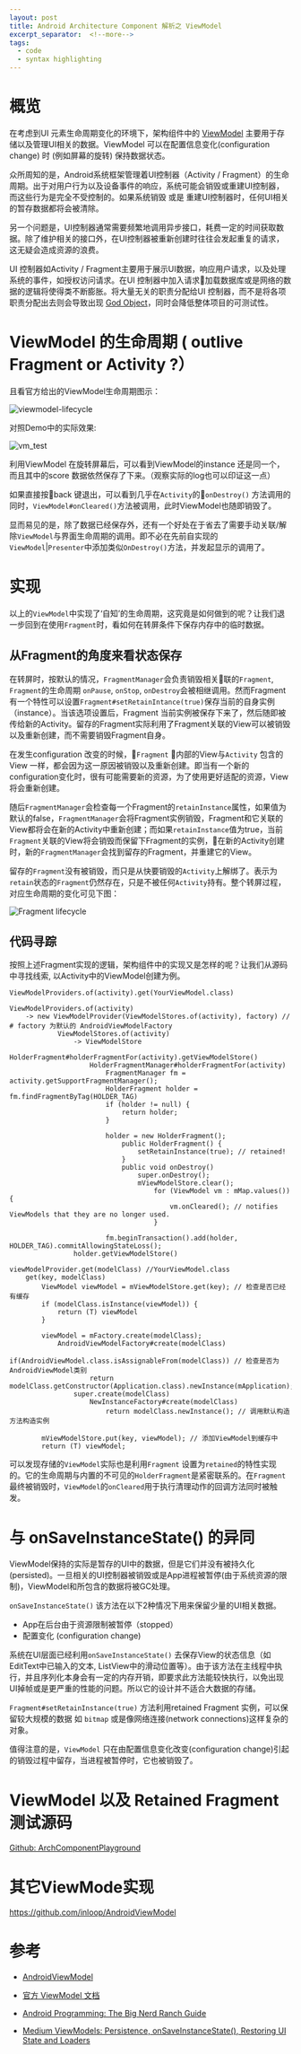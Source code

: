 ```yaml
---
layout: post
title: Android Architecture Component 解析之 ViewModel
excerpt_separator:  <!--more-->
tags:
  - code
  - syntax highlighting
---
```


# 概览
在考虑到UI 元素生命周期变化的环境下，架构组件中的 [ViewModel](https://developer.android.google.cn/reference/android/arch/lifecycle/ViewModel.html) 主要用于存储以及管理UI相关的数据。ViewModel 可以在配置信息变化(configuration change) 时 (例如屏幕的旋转) 保持数据状态。

众所周知的是，Android系统框架管理着UI控制器（Activity / Fragment）的生命周期。出于对用户行为以及设备事件的响应，系统可能会销毁或重建UI控制器，而这些行为是完全不受控制的。如果系统销毁 或是 重建UI控制器时，任何UI相关的暂存数据都将会被清除。

另一个问题是，UI控制器通常需要频繁地调用异步接口，耗费一定的时间获取数据。除了维护相关的接口外，在UI控制器被重新创建时往往会发起重复的请求，这无疑会造成资源的浪费。

UI 控制器如Activity / Fragment主要用于展示UI数据，响应用户请求，以及处理系统的事件，如授权访问请求。在UI 控制器中加入请求加载数据库或是网络的数据的逻辑将使得类不断膨胀。将大量无关的职责分配给UI 控制器，而不是将各项职责分配出去则会导致出现 [God Object](https://en.wikipedia.org/wiki/God_object)，同时会降低整体项目的可测试性。

# ViewModel 的生命周期 ( outlive Fragment or Activity ?）
且看官方给出的ViewModel生命周期图示：

![viewmodel-lifecycle](../../../assets/images/vm_lifecycle.png)

对照Demo中的实际效果:

![vm_test](../../../assets/images/vm_test.gif)


利用ViewModel 在旋转屏幕后，可以看到ViewModel的instance 还是同一个，而且其中的score 数据依然保存了下来。（观察实际的log也可以印证这一点）

如果直接按back 键退出，可以看到几乎在`Activity`的`onDestroy()` 方法调用的同时，`ViewModel#onCleared()`方法被调用，此时ViewModel也随即销毁了。

显而易见的是，除了数据已经保存外，还有一个好处在于省去了需要手动关联/解除`ViewModel`与界面生命周期的调用。即不必在先前自实现的`ViewModel`|`Presenter`中添加类似`OnDestroy()`方法，并发起显示的调用了。

# 实现
以上的`ViewModel`中实现了‘自知’的生命周期，这究竟是如何做到的呢？让我们退一步回到在使用`Fragment`时，看如何在转屏条件下保存内存中的临时数据。

## 从Fragment的角度来看状态保存
在转屏时，按默认的情况，`FragmentManager`会负责销毁相关联的`Fragment`, `Fragment`的生命周期 `onPause`, `onStop`, `onDestroy`会被相继调用。然而Fragment有一个特性可以设置`Fragment#setRetainIntance(true)`保存当前的自身实例（instance）。当该选项设置后，Fragment 当前实例被保存下来了，然后随即被传给新的Activity。留存的Fragment实际利用了Fragment关联的View可以被销毁以及重新创建，而不需要销毁Fragment自身。

在发生configuration 改变的时候，`Fragment` 内部的View与`Activity` 包含的View 一样，都会因为这一原因被销毁以及重新创建。即当有一个新的configuration变化时，很有可能需要新的资源，为了使用更好适配的资源，View将会重新创建。

随后`FragmentManager`会检查每一个Fragment的`retainInstance`属性，如果值为默认的false，`FragmentManager`会将Fragment实例销毁，Fragment和它关联的View都将会在新的Activity中重新创建；而如果`retainInstance`值为true，当前`Fragment`关联的View将会销毁而保留下Fragment的实例，在新的Activity创建时，新的`FragmentManager`会找到留存的Fragment，并重建它的View。

留存的`Fragment`没有被销毁，而只是从快要销毁的`Activity`上解绑了。表示为`retain`状态的`Fragment`仍然存在，只是不被任何`Activity`持有。整个转屏过程，对应生命周期的变化可见下图：

![Fragment lifecycle](../../../assets/images/frag_lifecycle.png)

## 代码寻踪
按照上述Fragment实现的逻辑，架构组件中的实现又是怎样的呢？让我们从源码中寻找线索, 以Activity中的ViewModel创建为例。
```
ViewModelProviders.of(activity).get(YourViewModel.class)

ViewModelProviders.of(activity)
    -> new ViewModelProvider(ViewModelStores.of(activity), factory) // # factory 为默认的 AndroidViewModelFactory
            ViewModelStores.of(activity)
                -> ViewModelStore
                HolderFragment#holderFragmentFor(activity).getViewModelStore()
                    HolderFragmentManager#holderFragmentFor(activity)
                        FragmentManager fm = activity.getSupportFragmentManager();
                        HolderFragment holder = fm.findFragmentByTag(HOLDER_TAG)
                        if (holder != null) {
                            return holder;
                        }

                        holder = new HolderFragment();
                            public HolderFragment() {
                                setRetainInstance(true); // retained!
                            }
                            public void onDestroy() 
                                super.onDestroy();
                                mViewModelStore.clear();
                                    for (ViewModel vm : mMap.values()) {
                                        vm.onCleared(); // notifies ViewModels that they are no longer used.
                                    }

                        fm.beginTransaction().add(holder, HOLDER_TAG).commitAllowingStateLoss();
                holder.getViewModelStore()

viewModelProvider.get(modelClass) //YourViewModel.class
    get(key, modelClass)
        ViewModel viewModel = mViewModelStore.get(key); // 检查是否已经有缓存
        if (modelClass.isInstance(viewModel)) {
            return (T) viewModel
        }

        viewModel = mFactory.create(modelClass);
            AndroidViewModelFactory#create(modelClass)
                if(AndroidViewModel.class.isAssignableFrom(modelClass)) // 检查是否为AndroidViewModel类别
                    return modelClass.getConstructor(Application.class).newInstance(mApplication);
                super.create(modelClass)
                    NewInstanceFactory#create(modelClass)
                        return modelClass.newInstance(); // 调用默认构造方法构造实例

        mViewModelStore.put(key, viewModel); // 添加ViewModel到缓存中
        return (T) viewModel;
```
可以发现存储的`ViewModel`实际也是利用`Fragment` 设置为`retained`的特性实现的。它的生命周期与内置的不可见的`HolderFragment`是紧密联系的。在`Fragment`最终被销毁时，`ViewModel`的`onCleared`用于执行清理动作的回调方法同时被触发。

# 与 onSaveInstanceState() 的异同
ViewModel保持的实际是暂存的UI中的数据，但是它们并没有被持久化(persisted)。一旦相关的UI控制器被销毁或是App进程被暂停(由于系统资源的限制)，ViewModel和所包含的数据将被GC处理。

`onSaveInstanceState()` 该方法在以下2种情况下用来保留少量的UI相关数据。
* App在后台由于资源限制被暂停（stopped）
* 配置变化 (configuration change)

系统在UI层面已经利用`onSaveInstanceState()` 去保存View的状态信息（如 EditText中已输入的文本, ListView中的滑动位置等）。由于该方法在主线程中执行，并且序列化本身会有一定的内存开销，即要求此方法能较快执行，以免出现UI掉帧或是更严重的性能的问题。所以它的设计并不适合大数据的存储。

`Fragment#setRetainInstance(true)` 方法利用retained Fragment 实例，可以保留较大规模的数据 如 `bitmap` 或是像网络连接(network connections)这样复杂的对象。

值得注意的是，`ViewModel` 只在由配置信息变化改变(configuration change)引起的销毁过程中留存，当进程被暂停时，它也被销毁了。

# ViewModel 以及 Retained Fragment 测试源码
[Github: ArchComponentPlayground](https://github.com/rayworks/ArchComponentPlayground)

# 其它ViewMode实现
https://github.com/inloop/AndroidViewModel

# 参考
* [AndroidViewModel](https://github.com/inloop/AndroidViewModel)

* [官方 ViewModel 文档](https://developer.android.google.cn/topic/libraries/architecture/viewmodel.html)

* [Android Programming: The Big Nerd Ranch Guide](https://www.amazon.com/Android-Programming-Ranch-Guide-Guides/dp/0321804333/ref=sr_1_4?s=books&ie=UTF8&qid=1517329246&sr=1-4&keywords=Android+Programming%3A+The+Big+Nerd+Ranch+Guide)

* [Medium ViewModels: Persistence, onSaveInstanceState(), Restoring UI State and Loaders](https://medium.com/google-developers/viewmodels-persistence-onsaveinstancestate-restoring-ui-state-and-loaders-fc7cc4a6c090)


